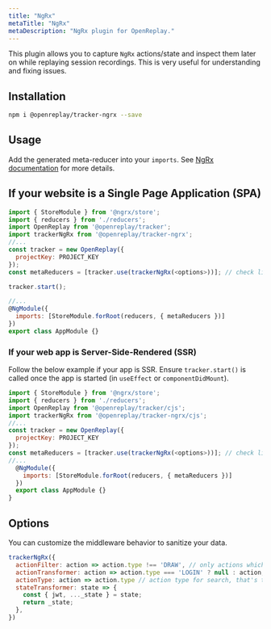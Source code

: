 ```yaml
---
title: "NgRx"
metaTitle: "NgRx"
metaDescription: "NgRx plugin for OpenReplay."
---
```


This plugin allows you to capture `NgRx` actions/state and inspect them later on while replaying session recordings. This is very useful for understanding and fixing issues.

## Installation

```bash
npm i @openreplay/tracker-ngrx --save
```

## Usage

Add the generated meta-reducer into your `imports`. See [NgRx documentation](https://ngrx.io/guide/store/metareducers) for more details.

## If your website is a Single Page Application (SPA)

```js
import { StoreModule } from '@ngrx/store';
import { reducers } from './reducers';
import OpenReplay from '@openreplay/tracker';
import trackerNgRx from '@openreplay/tracker-ngrx';
//...
const tracker = new OpenReplay({
  projectKey: PROJECT_KEY
});
const metaReducers = [tracker.use(trackerNgRx(<options>))]; // check list of available options below

tracker.start();

//...
@NgModule({
  imports: [StoreModule.forRoot(reducers, { metaReducers })]
})
export class AppModule {}
```

### If your web app is Server-Side-Rendered (SSR)

Follow the below example if your app is SSR. Ensure `tracker.start()` is called once the app is started (in `useEffect` or `componentDidMount`).

```js
import { StoreModule } from '@ngrx/store';
import { reducers } from './reducers';
import OpenReplay from '@openreplay/tracker/cjs';
import trackerNgRx from '@openreplay/tracker-ngrx/cjs';
//...
const tracker = new OpenReplay({
  projectKey: PROJECT_KEY
});
const metaReducers = [tracker.use(trackerNgRx(<options>))]; // check list of available options below
//...
  @NgModule({
    imports: [StoreModule.forRoot(reducers, { metaReducers })]
  })
  export class AppModule {}
}

```

## Options

You can customize the middleware behavior to sanitize your data.

```js
trackerNgRx({
  actionFilter: action => action.type !== 'DRAW', // only actions which pass this test will be recorded
  actionTransformer: action => action.type === 'LOGIN' ? null : action,
  actionType: action => action.type // action type for search, that's the default one
  stateTransformer: state => {
    const { jwt, ..._state } = state;
    return _state;
  },
})
```
